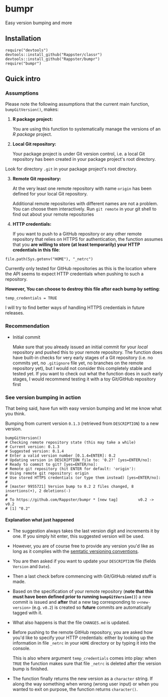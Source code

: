 bumpr
======

Easy version bumping and more

## Installation

```
require("devtools")
devtools::install_github("Rappster/classr")
devtools::install_github("Rappster/bumpr")
require("bumpr")
```

## Quick intro

### Assumptions

Please note the following assumptions that the current main function, `bumpGitVersion()`, makes:


1. **R package project:**

   You are using this function to systematically manage the versions
of an *R package* project.

2. **Local Git repository:**

   Your package project is under Git version control, i.e. a local Git
repository has been created in your package project's root directory.

  Look for directory `.git` in your package project's root directory.

3. **Remote Git repository:**

   At the very least one remote repository with name `origin` has been defined for your local Git repository.

    Additional remote repositories with different names are not a problem. You can choose them interactively. Run `git remote` in your git shell to find out about your remote repositories

4. **HTTP credentials:**

   If you want to push to a GitHub repository or any other remote repository that relies on HTTPS for authentication, the function assumes that you **are willing to store (at least temporarily) your HTTP credentials in this file**:

  ```
  file.path(Sys.getenv("HOME"), "_netrc")
  ```

  Currently only tested for GitHub repositories as this is the location where the API seems to expect HTTP credentials when pushing to such a repository.

  **However, You can choose to destroy this file after each bump by setting**:

  ```
  temp_credentials = TRUE
  ```

  I will try to find better ways of handling HTTPS credentials in future releases.

### Recommendation

- Initial commit

  Make sure that you already issued an initial commit for your *local*
repository and pushed this to your remote repository.
The function does have built-in checks for very early stages of a
Git repository (i.e. no commits yet, no `.gitignore` file yet,
no branches on the remote repository yet), but I would not consider
this completely stable and tested yet. If you want to check out what
the function does in such early stages, I would recommend testing it
with a toy Git/GitHub repository first

### See version bumping in action

That being said, have fun with easy version bumping and let me know what you
think.

Bumping from current version `0.1.3` (retrieved from `DESCRIPTION`) to a new version.

```
bumpGitVersion()
# Checking remote repository state (this may take a while)
# Current version: 0.1.3
# Suggested version: 0.1.4
# Enter a valid version number [0.1.4=ENTER]: 0.2
# Updating version in DESCRIPTION file to: '0.2?' [yes=ENTER/no]:
# Ready to commit to git? [yes=ENTER/no]:
# Remote git repository (hit ENTER for default: 'origin'):
# Using remote git repository: origin
# Use stored HTTPS credentials (or type them instead) [yes=ENTER/no]:
#
# [master 9955721] Version bump to 0.2 2 files changed, 8 insertions(+), 2 deletions(-)
#
# To https://github.com/Rappster/bumpr * [new tag]         v0.2 -> v0.2
# [1] "0.2"
```

#### Explanation what just happened

- The suggestion always takes the last version digit and increments it by one.
If you simply hit enter, this suggested version will be used.

- However, you are of course free to provide any version you'd like as long as
it complies with the [semtatic versioning conventions](http://semver.org/).

- You are then asked if you want to update your `DESCRIPTION` file (fields `Version` and `Date`).

- Then a last check before commencing with Git/GitHub related stuff is made.

- Based on the specification of your remote repository (**note that this must
have been defined prior to running `bumpGitVersion()`**) a new commit
is issued and **after** that a new tag corresponding to `v<new-version>` (e.g. `v0.2`) is created so **future** commits are automatically tagged with it.

- What also happens is that the file `CHANGES.md` is updated.

- Before pushing to the remote GitHub repository, you are asked how you'd like
to specify your HTTP credentials: either by looking up the information in file
`_netrc` in your `HOME` directory or by typing it into the console.

  This is also where argument `temp_credentials` comes into play: when `TRUE`
  the function makes sure that file `_netrc` is deleted after the version bump is
  finished.

- The function finally returns the new version as a `character` string. If
along the way something when wrong (wrong user input) or when you wanted to exit on purpose, the function returns `character()`.
